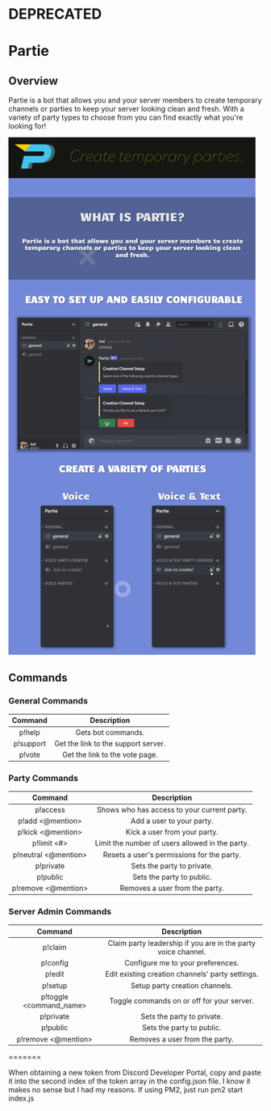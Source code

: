 # DEPRECATED
# Partie

## Overview
Partie is a bot that allows you and your server members to create temporary channels or parties to keep your server looking clean and fresh. With a variety of party types to choose from you can find exactly what you're looking for!

![overview](overview.gif)

## Commands
### General Commands
|  Command  |             Description             |
|:---------:|:-----------------------------------:|
| p!help    | Gets bot commands.                  |
| p!support | Get the link to the support server. |
| p!vote    | Get the link to the vote page.      |

### Party Commands
|        Command       |                   Description                   |
|:--------------------:|:-----------------------------------------------:|
| p!access             | Shows who has access to your current party.     |
| p!add <@mention>     | Add a user to your party.                       |
| p!kick <@mention>    | Kick a user from your party.                    |
| p!limit <#>          | Limit the number of users allowed in the party. |
| p!neutral <@mention> | Resets a user's permissions for the party.      |
| p!private            | Sets the party to private.                      |
| p!public             | Sets the party to public.                       |
| p!remove <@mention>  | Removes a user from the party.                  |

### Server Admin Commands
|         Command         |                          Description                          |
|:-----------------------:|:-------------------------------------------------------------:|
| p!claim                 | Claim party leadership if you are in the party voice channel. |
| p!config                | Configure me to your preferences.                             |
| p!edit                  | Edit existing creation channels' party settings.              |
| p!setup                 | Setup party creation channels.                                |
| p!toggle <command_name> | Toggle commands on or off for your server.                    |
| p!private               | Sets the party to private.                                    |
| p!public                | Sets the party to public.                                     |
| p!remove <@mention>     | Removes a user from the party.                                |



=======


When obtaining a new token from Discord Developer Portal, copy and paste it into the second index of the token array in the config.json file. 
I know it makes no sense but I had my reasons.
If using PM2, just run pm2 start index.js
